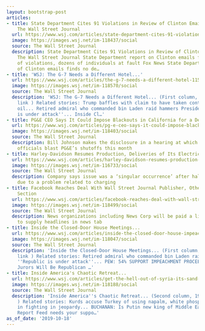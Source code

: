 ```yaml
---
layout: bootstrap-post
articles:
- title: State Department Cites 91 Violations in Review of Clinton Email Server -
    The Wall Street Journal
  url: https://www.wsj.com/articles/state-department-cites-91-violations-in-review-of-clinton-email-server-11571440604
  image: https://images.wsj.net/im-118437/social
  source: The Wall Street Journal
  description: State Department Cites 91 Violations in Review of Clinton Email Server
    The Wall Street Journal State Department report on Clinton emails finds hundreds
    of violations, dozens of individuals at fault Fox News State Department probe
    of Clinton emails finds no de…
- title: 'WSJ: The G-7 Needs a Different Hotel...'
  url: https://www.wsj.com/articles/the-g-7-needs-a-different-hotel-11571438595
  image: https://images.wsj.net/im-118570/social
  source: The Wall Street Journal
  description: 'WSJ: The G-7 Needs a Different Hotel... (First column, 14th story,
    link ) Related stories: Trump baffles with claim to have taken control of Mideast
    oil... Retired admiral who commanded bin Laden raid hammers President: ''Republic
    is under attack''... Inside Cl…'
- title: PG&E CEO Says It Could Impose Blackouts in California for a Decade
  url: https://www.wsj.com/articles/pg-e-ceo-says-it-could-impose-blackouts-in-california-for-a-decade-11571438206
  image: https://images.wsj.net/im-118403/social
  source: The Wall Street Journal
  description: Bill Johnson makes the disclosure in a hearing at which California
    officials blast PG&E’s shutoffs this month
- title: Harley-Davidson Resumes Production, Deliveries of Its Electric Motorcycle
  url: https://www.wsj.com/articles/harley-davidson-resumes-production-deliveries-of-its-electric-motorcycle-11571428803
  image: https://images.wsj.net/im-116733/social
  source: The Wall Street Journal
  description: Company says issue was a ‘singular occurrence’ after halting production
    due to a problem related to charging
- title: Facebook Reaches Deal With Wall Street Journal Publisher, Others for News
    Section
  url: https://www.wsj.com/articles/facebook-reaches-deal-with-wall-street-journal-publisher-others-for-news-section-11571431387
  image: https://images.wsj.net/im-118499/social
  source: The Wall Street Journal
  description: News organizations including News Corp will be paid a licensing fee
    to supply headlines in news tab
- title: Inside the Closed-Door House Meetings...
  url: https://www.wsj.com/articles/inside-the-closed-door-house-impeachment-meetings-11571423200
  image: https://images.wsj.net/im-118047/social
  source: The Wall Street Journal
  description: 'Inside the Closed-Door House Meetings... (First column, 7th story,
    link ) Related stories: Retired admiral who commanded bin Laden raid hammers Trump:
    ''Republic is under attack''... PEW: 54% SUPPORT IMPEACHMENT PROCEEDINGS... ABRAMS:
    Jurors Will Be Republican …'
- title: Inside America's Chaotic Retreat...
  url: https://www.wsj.com/articles/get-the-hell-out-of-syria-its-sand-and-blood-and-death-inside-americas-chaotic-retreat-11571421368
  image: https://images.wsj.net/im-118188/social
  source: The Wall Street Journal
  description: 'Inside America''s Chaotic Retreat... (Second column, 19th story, link
    ) Related stories: Kurds accuse Turkey of using napalm, white phosphorus... ''Pause''
    in fighting in jeopardy... BUCHANAN: Is Putin new king of Middle East? Drudge
    Report Feed needs your suppo…'
as_of_date: '2019-10-18'
---
```


